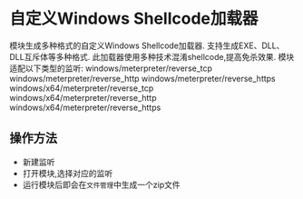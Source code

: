 # 自定义Windows Shellcode加载器

模块生成多种格式的自定义Windows Shellcode加载器.
支持生成EXE、DLL、DLL互斥体等多种格式.
此加载器使用多种技术混淆shellcode,提高免杀效果.
模块适配以下类型的监听:
windows/meterpreter/reverse_tcp windows/meterpreter/reverse_http windows/meterpreter/reverse_https
windows/x64/meterpreter/reverse_tcp windows/x64/meterpreter/reverse_http windows/x64/meterpreter/reverse_https

## 操作方法

+ 新建监听
+ 打开模块,选择对应的监听
+ 运行模块后即会在`文件管理`中生成一个zip文件



